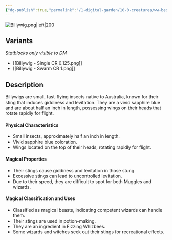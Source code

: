 ```yaml
---
{"dg-publish":true,"permalink":"/1-digital-garden/10-0-creatures/ww-bestiary/billywig/","tags":["#creature","beast"]}
---
```


![Billywig.png|left|200](/img/user/1%20DIGITAL%20GARDEN/10.0%20CREATURES/(Attachments)/WW%20Bestiary/Billywig.png)
## Variants
*Statblocks only visible to DM*
- [[Billywig - Single CR 0.125.png]]
- [[Billywig - Swarm CR 1.png]]

## Description

Billywigs are small, fast-flying insects native to Australia, known for their sting that induces giddiness and levitation. They are a vivid sapphire blue and are about half an inch in length, possessing wings on their heads that rotate rapidly for flight.

#### Physical Characteristics

* Small insects, approximately half an inch in length.
* Vivid sapphire blue coloration.
* Wings located on the top of their heads, rotating rapidly for flight.

#### Magical Properties

* Their stings cause giddiness and levitation in those stung.
* Excessive stings can lead to uncontrolled levitation.
* Due to their speed, they are difficult to spot for both Muggles and wizards.

#### Magical Classification and Uses

* Classified as magical beasts, indicating competent wizards can handle them.
* Their stings are used in potion-making.
* They are an ingredient in Fizzing Whizbees.
* Some wizards and witches seek out their stings for recreational effects.

